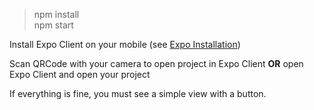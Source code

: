 > npm install  
> npm start

Install Expo Client on your mobile (see [Expo Installation](https://docs.expo.io/get-started/installation/))

Scan QRCode with your camera to open project in Expo Client
**OR**
open Expo Client and open your project

If everything is fine, you must see a simple view with a button.